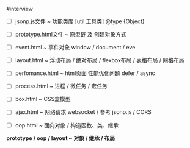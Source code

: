 #interview

* [ ] jsonp.js文件 ~ 功能类库 [util 工具类] @type {Object}
* [ ] prototype.html文件 ~ 原型链 及 创建对象方式
* [ ] event.html ~ 事件对象 window / document / eve
* [ ] layout.html ~ 浮动布局 / 绝对布局 / flexbox布局 / 表格布局 / 网格布局
* [ ] perfomance.html ~ html页面 性能优化问题 defer / async
* [ ] process.html ~ 进程 / 微任务 / 宏任务
* [ ] box.html ~ CSS盒模型
* [ ] ajax.html ~ 网络请求 websocket / 参考 jsonp.js / CORS
* [ ] oop.html ~ 面向对象 / 构造函数、类、继承


**prototype / oop / layout ~ 对象 / 继承 / 布局**
